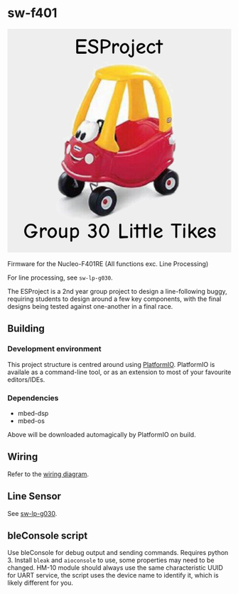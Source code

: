 <!-- @mainpage -->
# sw-f401

<div style="text-align:center"><img src="./.attachments/esproj.png" /></div>

Firmware for the Nucleo-F401RE (All functions exc. Line Processing)

For line processing, see `sw-lp-g030`.

The ESProject is a 2nd year group project to design a line-following buggy, requiring
students to design around a few key components, with the final designs being tested against
one-another in a final race.

## Building

### Development environment

This project structure is centred around using [PlatformIO](https://platformio.org). PlatformIO is availale as a command-line tool, or as an extension to most of your favourite editors/IDEs.

### Dependencies

- mbed-dsp
- mbed-os

Above will be downloaded automagically by PlatformIO on build.

## Wiring

Refer to the [wiring diagram](https://github.com/embedded-systems-30/wiring-diagram).

## Line Sensor

See [sw-lp-g030](https://github.com/cinnamondev/sw-lp-g030).

## bleConsole script

Use bleConsole for debug output and sending commands. Requires python 3.
Install `bleak` and `aioconsole` to use, some properties may need to be changed.
HM-10 module should always use the same characteristic UUID for UART service, the script uses the device name to identify it, which is likely different for you.
